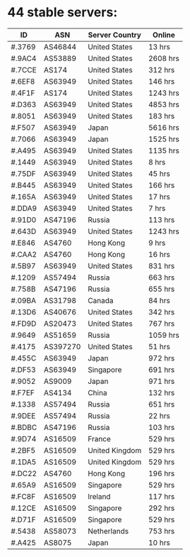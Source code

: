 # 44 stable servers:

| ID | ASN | Server Country | Online |
| ------ | ------ | ------ | ------ |
| #.3769 | AS46844 | United States | 13 hrs |
| #.9AC4 | AS53889 | United States | 2608 hrs |
| #.7CCE | AS174 | United States | 312 hrs |
| #.6EF8 | AS63949 | United States | 146 hrs |
| #.4F1F | AS174 | United States | 1243 hrs |
| #.D363 | AS63949 | United States | 4853 hrs |
| #.8051 | AS63949 | United States | 183 hrs |
| #.F507 | AS63949 | Japan | 5616 hrs |
| #.7066 | AS63949 | Japan | 1525 hrs |
| #.A495 | AS63949 | United States | 1135 hrs |
| #.1449 | AS63949 | United States | 8 hrs |
| #.75DF | AS63949 | United States | 45 hrs |
| #.B445 | AS63949 | United States | 166 hrs |
| #.165A | AS63949 | United States | 17 hrs |
| #.DDA9 | AS63949 | United States | 7 hrs |
| #.91D0 | AS47196 | Russia | 113 hrs |
| #.643D | AS63949 | United States | 1243 hrs |
| #.E846 | AS4760 | Hong Kong | 9 hrs |
| #.CAA2 | AS4760 | Hong Kong | 16 hrs |
| #.5B97 | AS63949 | United States | 831 hrs |
| #.1209 | AS57494 | Russia | 663 hrs |
| #.758B | AS47196 | Russia | 655 hrs |
| #.09BA | AS31798 | Canada | 84 hrs |
| #.13D6 | AS40676 | United States | 342 hrs |
| #.FD9D | AS20473 | United States | 767 hrs |
| #.9649 | AS51659 | Russia | 1059 hrs |
| #.4175 | AS397270 | United States | 51 hrs |
| #.455C | AS63949 | Japan | 972 hrs |
| #.DF53 | AS63949 | Singapore | 691 hrs |
| #.9052 | AS9009 | Japan | 971 hrs |
| #.F7EF | AS4134 | China | 132 hrs |
| #.1338 | AS57494 | Russia | 651 hrs |
| #.9DEE | AS57494 | Russia | 22 hrs |
| #.BDBC | AS47196 | Russia | 103 hrs |
| #.9D74 | AS16509 | France | 529 hrs |
| #.2BF5 | AS16509 | United Kingdom | 529 hrs |
| #.1DA5 | AS16509 | United Kingdom | 529 hrs |
| #.DC22 | AS4760 | Hong Kong | 196 hrs |
| #.65A9 | AS16509 | Singapore | 529 hrs |
| #.FC8F | AS16509 | Ireland | 117 hrs |
| #.12CE | AS16509 | Singapore | 292 hrs |
| #.D71F | AS16509 | Singapore | 529 hrs |
| #.5438 | AS58073 | Netherlands | 753 hrs |
| #.A425 | AS8075 | Japan | 10 hrs |

